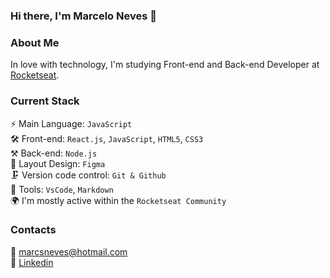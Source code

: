 
### Hi there, I'm Marcelo Neves 👋

### About Me<br>
In love with technology, I'm studying Front-end and Back-end Developer at [Rocketseat](https://www.rocketseat.com.br/).

### Current Stack<br>
⚡️ Main Language: `JavaScript`<br>
🛠  Front-end: `React.js`, `JavaScript`, `HTML5`, `CSS3`<br>
⚒  Back-end: `Node.js`<br>
🎨 Layout Design: `Figma`<br>
🗜  Version code control: `Git & Github`<br>
🚧 Tools: `VsCode`, `Markdown`<br>
🌍 I'm mostly active within the `Rocketseat Community`<br>

### Contacts<br>
📩 marcsneves@hotmail.com <br>
🔗 [Linkedin](https://www.linkedin.com/in/marcelo-neves-a8235a53/)


